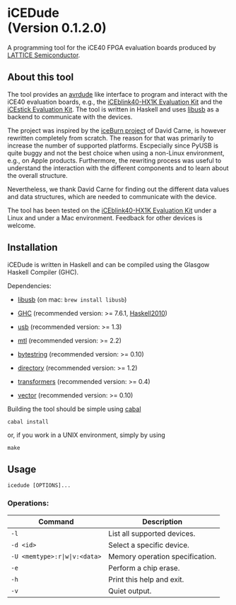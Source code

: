 # iCEDude<br/>(Version 0.1.2.0)

A programming tool for the iCE40 FPGA evaluation boards produced by
[LATTICE Semiconductor](http://www.latticesemi.com/).

## About this tool

The tool provides an [avrdude](http://www.nongnu.org/avrdude/) like
interface to program and interact with the iCE40 evaluation boards,
e.g., the [iCEblink40-HX1K Evaluation
Kit](http://www.latticesemi.com/iceblink40-hx1k) and the [iCEstick
Evaluation Kit](http://www.latticesemi.com/icestick). The tool is
written in Haskell and uses [libusb](http://www.libusb.org/) as a
backend to communicate with the devices.

The project was inspired by the [iceBurn
project](https://github.com/davidcarne/iceBurn) of David Carne, is
however rewritten completely from scratch. The reason for that was
primarily to increase the number of supported platforms.  Escpecially
since PyUSB is quite buggy and not the best choice when using a
non-Linux environment, e.g., on Apple products. Furthermore, the
rewriting process was useful to understand the interaction with the
different components and to learn about the overall structure.

Nevertheless, we thank David Carne for finding out the different data
values and data structures, which are needed to communicate with the
device.

The tool has been tested on the [iCEblink40-HX1K Evaluation
Kit](http://www.latticesemi.com/iceblink40-hx1k) under a Linux and
under a Mac environment. Feedback for other devices is welcome.

## Installation

iCEDude is written in Haskell and can be compiled using the Glasgow
Haskell Compiler (GHC).

Dependencies:

* [libusb](http://www.libusb.org/) (on mac: `brew install libusb`)

* [GHC](https://www.haskell.org/ghc/) (recommended version: >= 7.6.1, [Haskell2010](https://wiki.haskell.org/Definition))
 
* [usb](https://hackage.haskell.org/package/usb) (recommended version: >= 1.3)

* [mtl](https://hackage.haskell.org/package/mtl) (recommended version: >= 2.2)

* [bytestring](https://hackage.haskell.org/package/bytestring) (recommended version: >= 0.10)

* [directory](https://hackage.haskell.org/package/directory) (recommended version: >= 1.2)

* [transformers](https://hackage.haskell.org/package/transformers) (recommended version: >= 0.4)

* [vector](https://hackage.haskell.org/package/vector) (recommended version: >= 0.10)

Building the tool should be simple using [cabal](https://www.haskell.org/cabal/) 

<code>cabal install</code>

or, if you work in a UNIX environment, simply by using

<code>make</code>

## Usage

```icedude [OPTIONS]...```

### Operations:

| Command                           | Description                                                          |
| --------------------------------- | -------------------------------------------------------------------- |
| ```-l```                          | List all supported devices.                                          |
| ```-d <id>```                     | Select a specific device.                                            |
| ```-U <memtype>:r\|w\|v:<data>``` | Memory operation specification.                                      |
| ```-e```                          | Perform a chip erase.                                                |
| ```-h```                          | Print this help and exit.                                            |
| ```-v```                          | Quiet output.                                                        |
